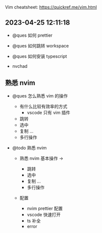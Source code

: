 Vim cheatsheet: https://quickref.me/vim.html

## 2023-04-25 12:11:18

- @ques 如何 prettier
- @ques 如何跳转 workspace
- @ques 如何安装 typescript

- nvchad

## 熟悉 nvim

- @ques 怎么熟悉 vim 的操作

  - 有什么比较有效率的方式
    - vscode 只有 vim 插件
  - 跳转
  - 选中
  - 复制 ...
  - 多行操作

- @todo 熟悉 nvim

  - 熟悉 nvim 基本操作 ->

    - 跳转
    - 选中
    - 复制 ...
    - 多行操作

  - 配置
    - nvim prettier 配置
    - vscode 快速打开
    - ts 补全
    - error
